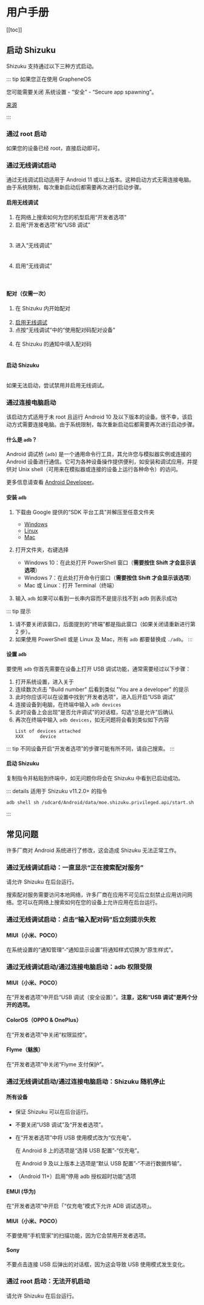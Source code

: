# 用户手册

[[toc]]

## 启动 Shizuku

Shizuku 支持通过以下三种方式启动。

::: tip 如果您正在使用 GrapheneOS

您可能需要关闭 系统设置 - “安全” - “Secure app spawning”。

[来源](https://github.com/RikkaApps/websites/pull/79#issue-1751837442)

:::

### 通过 root 启动

如果您的设备已经 root，直接启动即可。

### 通过无线调试启动

通过无线调试启动适用于 Android 11 或以上版本。这种启动方式无需连接电脑。由于系统限制，每次重新启动后都需要再次进行启动步骤。

#### 启用无线调试

1. 在网络上搜索如何为您的机型启用“开发者选项”
2. 启用“开发者选项”和“USB 调试”<br><br><img :src="$withBase('/images/enable_dev_options.png')" style="max-width:320px;width:100%">
3. 进入“无线调试”<br><br><img :src="$withBase('/images/enter_wireless_debugging.png')" style="max-width:320px;width:100%">
4. 启用“无线调试”<br><br><img :src="$withBase('/images/enable_wireless_debugging.png')" style="max-width:320px;width:100%">
   
#### 配对（仅需一次）

1. 在 Shizuku 内开始配对<br><img :src="$withBase('/images/start_paring_from_shizuku.png')" style="max-width:320px;width:100%">
2. [启用无线调试](#启用无线调试)
3. 点按“无线调试”中的“使用配对码配对设备”<br><img :src="$withBase('/images/start_pairing.png')" style="max-width:320px;width:100%">
4. 在 Shizuku 的通知中填入配对码<br><img :src="$withBase('/images/enter_pairing_code.png')" style="max-width:320px;width:100%">

#### 启动 Shizuku

<img :src="$withBase('/images/start_shizuku.png')" style="max-width:320px;width:100%">

如果无法启动，尝试禁用并启用无线调试。

### 通过连接电脑启动

该启动方式适用于未 root 且运行 Android 10 及以下版本的设备。很不幸，该启动方式需要连接电脑。由于系统限制，每次重新启动后都需要再次进行启动步骤。

#### 什么是 `adb`？

Android 调试桥 (`adb`) 是一个通用命令行工具，其允许您与模拟器实例或连接的 Android 设备进行通信。它可为各种设备操作提供便利，如安装和调试应用，并提供对 Unix shell（可用来在模拟器或连接的设备上运行各种命令）的访问。

更多信息请查看 [Android Developer](https://developer.android.google.cn/studio/command-line/adb)。

#### 安装 `adb`

1. 下载由 Google 提供的“SDK 平台工具”并解压至任意文件夹

   * [Windows](https://dl.google.com/android/repository/platform-tools-latest-windows.zip)
   * [Linux](https://dl.google.com/android/repository/platform-tools-latest-linux.zip)
   * [Mac](https://dl.google.com/android/repository/platform-tools-latest-darwin.zip)

2. 打开文件夹，右键选择

   * Windows 10：在此处打开 PowerShell 窗口（**需要按住 Shift 才会显示该选项**）
   * Windows 7：在此处打开命令行窗口（**需要按住 Shift 才会显示该选项**）
   * Mac 或 Linux：打开 Terminal（终端）

3. 输入 `adb` 如果可以看到一长串内容而不是提示找不到 adb 则表示成功

::: tip 提示
1. 请不要关闭该窗口，后面提到的“终端”都是指此窗口（如果关闭请重新进行第 2 步）。
2. 如果使用 PowerShell 或是 Linux 及 Mac，所有 `adb` 都要替换成 `./adb`。
:::

#### 设置 `adb`

要使用 `adb` 你首先需要在设备上打开 USB 调试功能，通常需要经过以下步骤：

1. 打开系统设置，进入关于
2. 连续数次点击 "Build number" 后看到类似 "You are a developer" 的提示
3. 此时你应该可以在设置中找到“开发者选项”，进入后开启“USB 调试”
4. 连接设备到电脑，在终端中输入 `adb devices`
5. 此时设备上会出现“是否允许调试”的对话框，勾选“总是允许”后确认
6. 再次在终端中输入 `adb devices`，如无问题将会看到类似如下内容
   ```
   List of devices attached
   XXX      device
   ```

::: tip
不同设备开启“开发者选项”的步骤可能有所不同，请自己搜索。
:::

#### 启动 Shizuku

复制指令并粘贴到终端中，如无问题你将会在 Shizuku 中看到已启动成功。

::: details 适用于 Shizuku v11.2.0+ 的指令 

```
adb shell sh /sdcard/Android/data/moe.shizuku.privileged.api/start.sh
```
:::

## 常见问题

许多厂商对 Android 系统进行了修改，这会造成 Shizuku 无法正常工作。

### 通过无线调试启动：一直显示“正在搜索配对服务”

请允许 Shizuku 在后台运行。

搜索配对服务需要访问本地网络，许多厂商在应用不可见后立刻禁止应用访问网络。您可以在网络上搜索如何在您的设备上允许应用在后台运行。

### 通过无线调试启动：点击“输入配对码”后立刻提示失败

#### MIUI（小米、POCO）

在系统设置的“通知管理”-“通知显示设置”将通知样式切换为“原生样式”。

### 通过无线调试启动/通过连接电脑启动：adb 权限受限

#### MIUI（小米、POCO）

在“开发者选项”中开启“USB 调试（安全设置）”。**注意，这和“USB 调试”是两个分开的选项。**

#### ColorOS（OPPO & OnePlus）

在“开发者选项”中关闭“权限监控”。

#### Flyme（魅族）

在“开发者选项”中关闭“Flyme 支付保护”。

### 通过无线调试启动/通过连接电脑启动：Shizuku 随机停止

#### 所有设备

- 保证 Shizuku 可以在后台运行。
- 不要关闭“USB 调试”及“开发者选项”。
- 在“开发者选项”中将 USB 使用模式改为“仅充电”。
  
  在 Android 8 上的选项是“选择 USB 配置”-“仅充电”。
  
  在 Android 9 及以上版本上选项是“默认 USB 配置”-“不进行数据传输”。

- （Android 11+）启用“停用 adb 授权超时功能”选项

#### EMUI (华为) 

在“开发者选项”中开启「“仅充电”模式下允许 ADB 调试选项」。

#### MIUI（小米、POCO）

不要使用“手机管家”的扫描功能，因为它会禁用开发者选项。

#### Sony

不要点击连接 USB 后弹出的对话框，因为这会导致 USB 使用模式发生变化。

### 通过 root 启动：无法开机启动

请允许 Shizuku 在后台运行。